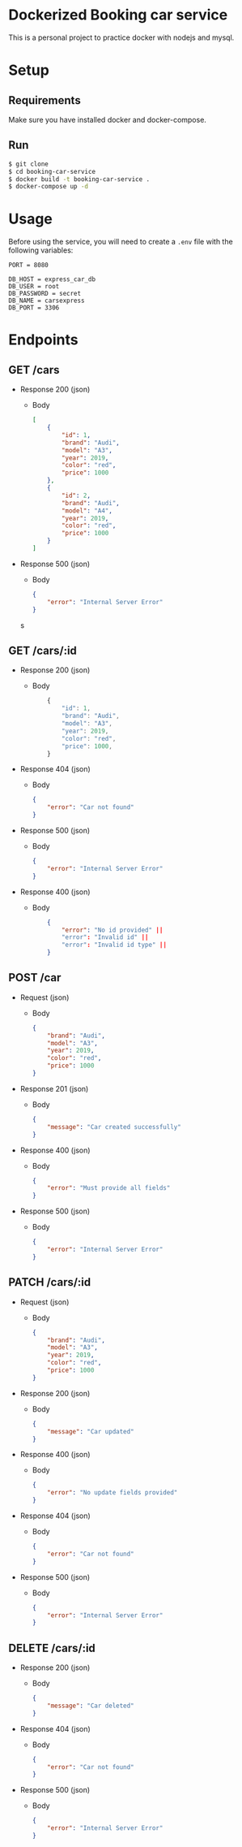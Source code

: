 # Dockerized Booking car service

This is a personal project to practice docker with nodejs and mysql.

# Setup

## Requirements

Make sure you have installed docker and docker-compose.

## Run

```bash
$ git clone
$ cd booking-car-service
$ docker build -t booking-car-service .
$ docker-compose up -d
```

# Usage

Before using the service, you will need to create a `.env` file with the following variables:

```
PORT = 8080

DB_HOST = express_car_db
DB_USER = root
DB_PASSWORD = secret
DB_NAME = carsexpress
DB_PORT = 3306
```

# Endpoints

## GET /cars

-   Response 200 (json)

    -   Body

        ```json
        [
        	{
        		"id": 1,
        		"brand": "Audi",
        		"model": "A3",
        		"year": 2019,
        		"color": "red",
        		"price": 1000
        	},
        	{
        		"id": 2,
        		"brand": "Audi",
        		"model": "A4",
        		"year": 2019,
        		"color": "red",
        		"price": 1000
        	}
        ]
        ```

-   Response 500 (json)

    -   Body

        ```json
        {
        	"error": "Internal Server Error"
        }
        ```

    s

## GET /cars/:id

-   Response 200 (json)

    -   Body

        ```js
            {
                "id": 1,
                "brand": "Audi",
                "model": "A3",
                "year": 2019,
                "color": "red",
                "price": 1000,
            }
        ```

-   Response 404 (json)

    -   Body

        ```json
        {
        	"error": "Car not found"
        }
        ```

-   Response 500 (json)

    -   Body

        ```json
        {
        	"error": "Internal Server Error"
        }
        ```

-   Response 400 (json)

    -   Body

        ```json
            {
                "error": "No id provided" ||
                "error": "Invalid id" ||
                "error": "Invalid id type" ||
            }
        ```

## POST /car

-   Request (json)

    -   Body

        ```json
        {
        	"brand": "Audi",
        	"model": "A3",
        	"year": 2019,
        	"color": "red",
        	"price": 1000
        }
        ```

-   Response 201 (json)

    -   Body

        ```json
        {
        	"message": "Car created successfully"
        }
        ```

-   Response 400 (json)

    -   Body

        ```json
        {
        	"error": "Must provide all fields"
        }
        ```

-   Response 500 (json)

    -   Body

        ```json
        {
        	"error": "Internal Server Error"
        }
        ```

## PATCH /cars/:id

-   Request (json)

    -   Body

        ```json
        {
        	"brand": "Audi",
        	"model": "A3",
        	"year": 2019,
        	"color": "red",
        	"price": 1000
        }
        ```

-   Response 200 (json)

    -   Body

        ```json
        {
        	"message": "Car updated"
        }
        ```

-   Response 400 (json)

    -   Body

        ```json
        {
        	"error": "No update fields provided"
        }
        ```

-   Response 404 (json)

    -   Body

        ```json
        {
        	"error": "Car not found"
        }
        ```

-   Response 500 (json)

    -   Body

        ```json
        {
        	"error": "Internal Server Error"
        }
        ```

## DELETE /cars/:id

-   Response 200 (json)

    -   Body

        ```json
        {
        	"message": "Car deleted"
        }
        ```

-   Response 404 (json)

    -   Body

        ```json
        {
        	"error": "Car not found"
        }
        ```

-   Response 500 (json)

    -   Body

        ```json
        {
        	"error": "Internal Server Error"
        }
        ```
